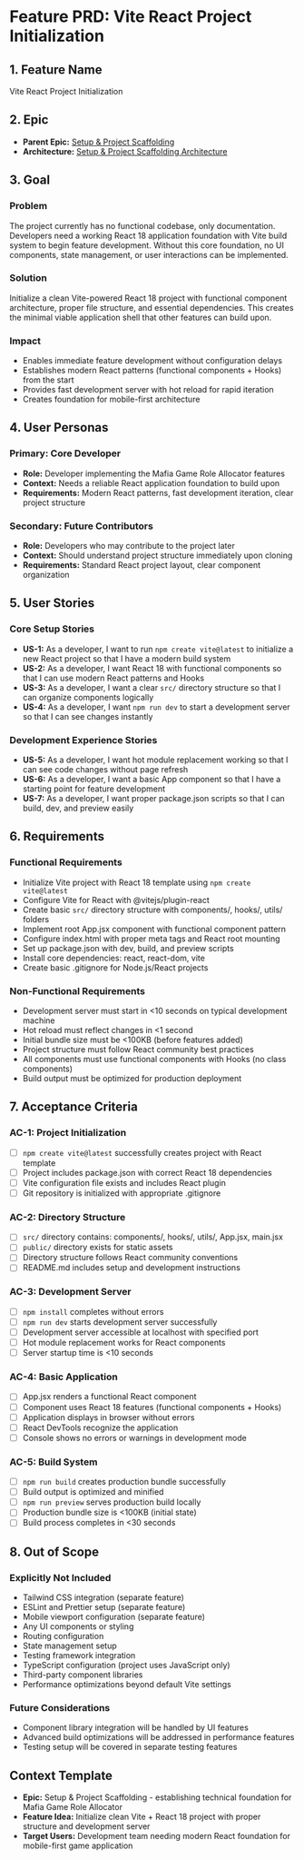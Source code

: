 # Feature PRD: Vite React Project Initialization

## 1. Feature Name

Vite React Project Initialization

## 2. Epic

- **Parent Epic:** [Setup & Project Scaffolding](../epic.md)
- **Architecture:** [Setup & Project Scaffolding Architecture](../arch.md)

## 3. Goal

### Problem
The project currently has no functional codebase, only documentation. Developers need a working React 18 application foundation with Vite build system to begin feature development. Without this core foundation, no UI components, state management, or user interactions can be implemented.

### Solution
Initialize a clean Vite-powered React 18 project with functional component architecture, proper file structure, and essential dependencies. This creates the minimal viable application shell that other features can build upon.

### Impact
- Enables immediate feature development without configuration delays
- Establishes modern React patterns (functional components + Hooks) from the start
- Provides fast development server with hot reload for rapid iteration
- Creates foundation for mobile-first architecture

## 4. User Personas

### Primary: Core Developer
- **Role:** Developer implementing the Mafia Game Role Allocator features
- **Context:** Needs a reliable React application foundation to build upon
- **Requirements:** Modern React patterns, fast development iteration, clear project structure

### Secondary: Future Contributors  
- **Role:** Developers who may contribute to the project later
- **Context:** Should understand project structure immediately upon cloning
- **Requirements:** Standard React project layout, clear component organization

## 5. User Stories

### Core Setup Stories
- **US-1:** As a developer, I want to run `npm create vite@latest` to initialize a new React project so that I have a modern build system
- **US-2:** As a developer, I want React 18 with functional components so that I can use modern React patterns and Hooks
- **US-3:** As a developer, I want a clear `src/` directory structure so that I can organize components logically
- **US-4:** As a developer, I want `npm run dev` to start a development server so that I can see changes instantly

### Development Experience Stories
- **US-5:** As a developer, I want hot module replacement working so that I can see code changes without page refresh
- **US-6:** As a developer, I want a basic App component so that I have a starting point for feature development
- **US-7:** As a developer, I want proper package.json scripts so that I can build, dev, and preview easily

## 6. Requirements

### Functional Requirements
- Initialize Vite project with React 18 template using `npm create vite@latest`
- Configure Vite for React with @vitejs/plugin-react
- Create basic `src/` directory structure with components/, hooks/, utils/ folders
- Implement root App.jsx component with functional component pattern
- Configure index.html with proper meta tags and React root mounting
- Set up package.json with dev, build, and preview scripts
- Install core dependencies: react, react-dom, vite
- Create basic .gitignore for Node.js/React projects

### Non-Functional Requirements
- Development server must start in <10 seconds on typical development machine
- Hot reload must reflect changes in <1 second
- Initial bundle size must be <100KB (before features added)
- Project structure must follow React community best practices
- All components must use functional components with Hooks (no class components)
- Build output must be optimized for production deployment

## 7. Acceptance Criteria

### AC-1: Project Initialization
- [ ] `npm create vite@latest` successfully creates project with React template
- [ ] Project includes package.json with correct React 18 dependencies
- [ ] Vite configuration file exists and includes React plugin
- [ ] Git repository is initialized with appropriate .gitignore

### AC-2: Directory Structure
- [ ] `src/` directory contains: components/, hooks/, utils/, App.jsx, main.jsx
- [ ] `public/` directory exists for static assets
- [ ] Directory structure follows React community conventions
- [ ] README.md includes setup and development instructions

### AC-3: Development Server
- [ ] `npm install` completes without errors
- [ ] `npm run dev` starts development server successfully
- [ ] Development server accessible at localhost with specified port
- [ ] Hot module replacement works for React components
- [ ] Server startup time is <10 seconds

### AC-4: Basic Application
- [ ] App.jsx renders a functional React component
- [ ] Component uses React 18 features (functional components + Hooks)
- [ ] Application displays in browser without errors
- [ ] React DevTools recognize the application
- [ ] Console shows no errors or warnings in development mode

### AC-5: Build System
- [ ] `npm run build` creates production bundle successfully
- [ ] Build output is optimized and minified
- [ ] `npm run preview` serves production build locally
- [ ] Production bundle size is <100KB (initial state)
- [ ] Build process completes in <30 seconds

## 8. Out of Scope

### Explicitly Not Included
- Tailwind CSS integration (separate feature)
- ESLint and Prettier setup (separate feature) 
- Mobile viewport configuration (separate feature)
- Any UI components or styling
- Routing configuration
- State management setup
- Testing framework integration
- TypeScript configuration (project uses JavaScript only)
- Third-party component libraries
- Performance optimizations beyond default Vite settings

### Future Considerations
- Component library integration will be handled by UI features
- Advanced build optimizations will be addressed in performance features
- Testing setup will be covered in separate testing features

## Context Template

- **Epic:** Setup & Project Scaffolding - establishing technical foundation for Mafia Game Role Allocator
- **Feature Idea:** Initialize clean Vite + React 18 project with proper structure and development server
- **Target Users:** Development team needing modern React foundation for mobile-first game application